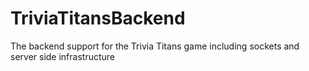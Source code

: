 # TriviaTitansBackend
The backend support for the Trivia Titans game including sockets and server side infrastructure

